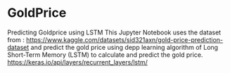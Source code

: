 # GoldPrice
 Predicting Goldprice using LSTM
This Jupyter Notebook uses the dataset from : 
https://www.kaggle.com/datasets/sid321axn/gold-price-prediction-dataset
and predict the gold price using depp learning algorithm of Long Short-Term Memory (LSTM) to calculate and predict the gold price.
https://keras.io/api/layers/recurrent_layers/lstm/
